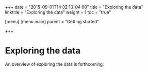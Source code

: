 +++
date = "2015-09-01T14:02:13-04:00"
title = "Exploring the data"
linktitle = "Exploring the data"
weight = 1
toc = "true"

[menu]
  [menu.main]
    parent = "Getting started"

+++

# Exploring the data

An overview of exploring the data is forthcoming.